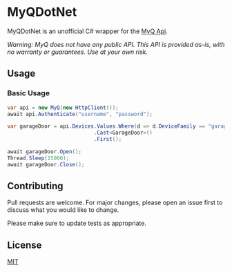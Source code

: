 # MyQDotNet

MyQDotNet is an unofficial C# wrapper for the [MyQ Api](https://www.myq.com/).

*Warning: MyQ does not have any public API. This API is provided as-is, with no warranty or guarantees. 
Use at your own risk.*

## Usage

### Basic Usage
```csharp
var api = new MyQ(new HttpClient());
await api.Authenticate("username", "password");

var garageDoor = api.Devices.Values.Where(d => d.DeviceFamily == "garagedoor")
                            .Cast<GarageDoor>()
                            .First();

await garageDoor.Open();
Thread.Sleep(15000);
await garageDoor.Close();
```

## Contributing
Pull requests are welcome. For major changes, please open an issue first to discuss what you would like to change.

Please make sure to update tests as appropriate.

## License
[MIT](https://choosealicense.com/licenses/mit/)
